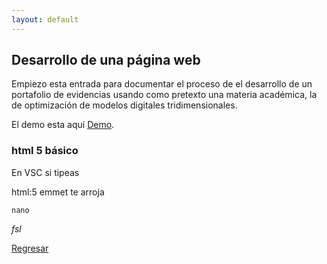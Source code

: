 ```yaml
---
layout: default
---
```


## Desarrollo de una página web

Empiezo esta entrada para documentar el proceso de el desarrollo de un portafolio de evidencias usando como pretexto una materia académica, la de optimización de modelos digitales tridimensionales. 

El demo esta aquí [Demo](https://beztao01.github.io/demo/).

### html 5 básico
 
En VSC si tipeas

html:5 emmet te arroja 

`nano`

<!DOCTYPE html>
<html lang="en">
<head>
    <meta charset="UTF-8">
    <meta name="viewport" content="width=device-width, initial-scale=1.0">
    <title>Document</title>
</head>
<body>
    
</body>
</html>

_fsl_

[Regresar](./)
